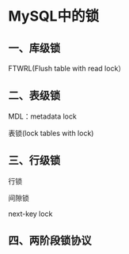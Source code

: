 # MySQL中的锁

## 一、库级锁

FTWRL(Flush table with read lock）

## 二、表级锁

MDL：metadata lock

表锁(lock tables with lock)

## 三、行级锁

行锁

间隙锁

next-key lock

## 四、两阶段锁协议